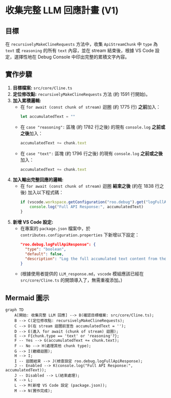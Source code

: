 # 收集完整 LLM 回應計畫 (V1)

## 目標

在 `recursivelyMakeClineRequests` 方法中，收集 `ApiStreamChunk` 中 `type` 為 `text` 或 `reasoning` 的所有 `text` 內容，並在 stream 結束後，根據 VS Code 設定，選擇性地在 Debug Console 中印出完整的累積文字內容。

## 實作步驟

1.  **目標檔案:** `src/core/Cline.ts`
2.  **定位修改點:** `recursivelyMakeClineRequests` 方法 (約 1591 行開始)。
3.  **加入累積邏輯:**
    - 在 `for await (const chunk of stream)` 迴圈 (約 1775 行) **之前**加入：
        ```typescript
        let accumulatedText = ""
        ```
    - 在 `case "reasoning":` 區塊 (約 1782 行之後) 的現有 `console.log` **之前或之後**加入：
        ```typescript
        accumulatedText += chunk.text
        ```
    - 在 `case "text":` 區塊 (約 1796 行之後) 的現有 `console.log` **之前或之後**加入：
        ```typescript
        accumulatedText += chunk.text
        ```
4.  **加入輸出完整回應的邏輯:**
    - 在 `for await (const chunk of stream)` 迴圈 **結束之後** (約在 1838 行之後) 加入以下程式碼：
        ```typescript
        if (vscode.workspace.getConfiguration("roo.debug").get("logFullApiResponse")) {
        	console.log("Full API Response:", accumulatedText)
        }
        ```
5.  **新增 VS Code 設定:**
    - 在專案的 `package.json` 檔案中，於 `contributes.configuration.properties` 下新增以下設定：
        ```json
        "roo.debug.logFullApiResponse": {
          "type": "boolean",
          "default": false,
          "description": "Log the full accumulated text content from the API stream to the debug console after the stream ends."
        }
        ```
    - (根據使用者提供的 `LLM_response.md`，`vscode` 模組應該已經在 `src/core/Cline.ts` 的開頭導入了，無需重複添加。)

## Mermaid 圖示

```mermaid
graph TD
    A[開始: 收集完整 LLM 回應] --> B(確認目標檔案: src/core/Cline.ts);
    B --> C(定位修改點: recursivelyMakeClineRequests);
    C --> D(在 stream 迴圈前宣告 accumulatedText = '');
    D --> E(進入 for await (chunk of stream) 迴圈);
    E --> F{chunk.type == 'text' or 'reasoning'?};
    F -- Yes --> G(accumulatedText += chunk.text);
    F -- No --> H(處理其他 chunk type);
    G --> I(繼續迴圈);
    H --> I;
    I -- 迴圈結束 --> J(檢查設定 roo.debug.logFullApiResponse);
    J -- Enabled --> K(console.log("Full API Response:", accumulatedText));
    J -- Disabled --> L(結束處理);
    K --> L;
    L --> M(新增 VS Code 設定 (package.json));
    M --> N(實作完成);
```
